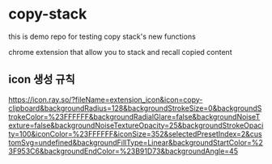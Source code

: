 # copy-stack

this is demo repo for testing copy stack's new functions 

chrome extension that allow you to stack and recall copied content

## icon 생성 규칙

https://icon.ray.so/?fileName=extension_icon&icon=copy-clipboard&backgroundRadius=128&backgroundStrokeSize=0&backgroundStrokeColor=%23FFFFFF&backgroundRadialGlare=false&backgroundNoiseTexture=false&backgroundNoiseTextureOpacity=25&backgroundStrokeOpacity=100&iconColor=%23FFFFFF&iconSize=352&selectedPresetIndex=2&customSvg=undefined&backgroundFillType=Linear&backgroundStartColor=%23F953C6&backgroundEndColor=%23B91D73&backgroundAngle=45
